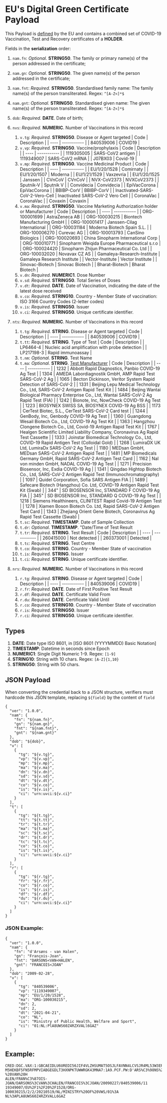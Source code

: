 # **EU's Digital Green Certificate** Payload

This Payload is [defined](https://ec.europa.eu/health/sites/health/files/ehealth/docs/digital-green-certificates_dt-specifications_en.pdf) by the EU and contains a combined set of COVID-19 Vaccination, Test and Recovery certificates of a **HOLDER**.

Fields in the **serialization** order:
1. `nam.fn`: *Optional.* **STRING50**. The family or primary name(s) of the person addressed in the certificate;
1. `nam.gn`: *Optional.* **STRING50**. The given name(s) of the person addressed in the certificate;
1. `nam.fnt`: *Required.* **STRING50**. Standardised family name: The family name(s) of the person transliterated. Regex: `^[A-Z<]*$`
1. `nam.gnt`: *Optional.* **STRING50**. Standardised given name: The given name(s) of the person transliterated. Regex: `^[A-Z<]*$`
1. `dob`: *Required.* **DATE**. Date of birth;

1. `nvs`: *Required.* **NUMERIC**. Number of Vaccinations in this record
    1. `v.tg`: *Required.* **STRING50**. Disease or Agent targeted
    | Code | Description | 
    | ---- | ----------- |
    | 840539006 | COVID19 |
    1. `v.vp`: *Required.* **STRING50**. Vaccine/prophylaxis
    | Code | Description | 
    | ---- | ----------- |
    | 1119305005 | SARS-CoV2 antigen |
    | 1119349007 | SARS-CoV2 mRNA |
    | J07BX03 | Covid-19 |
    1. `v.mp`: *Required.* **STRING50**. Vaccine Medicinal Product
    | Code | Description | 
    | ---- | ----------- |
    | EU/1/20/1528 | Comirnaty |
    | EU/1/20/1507 | Moderna |
    | EU/1/21/1529 | Vaxzevria |
    | EU/1/20/1525 | Janssen |
    | CVnCoV | CVnCoV |
    | NVX-CoV2373 | NVXCoV2373 |
    | Sputnik-V | Sputnik V |
    | Convidecia | Convidecia |
    | EpiVacCorona | EpiVacCorona |
    | BBIBP-CorV | BBIBP-CorV |
    | Inactivated-SARS-CoV-2-Vero-Cell | Inactivated SARS-CoV-2 Vero Cell |
    | CoronaVac | CoronaVac |
    | Covaxin | Covaxin |
    1. `v.ma`: *Required.* **STRING50**. Vaccine Marketing Authorization holder or Manufacturer
    | Code | Description | 
    | ---- | ----------- |
    | ORG-100001699 | AstraZeneca AB |
    | ORG-100030215 | Biontech Manufacturing GmbH |
    | ORG-100001417 | Janssen-Cilag International |
    | ORG-100031184 | Moderna Biotech Spain S.L. |
    | ORG-100006270 | Curevac AG |
    | ORG-100013793 | CanSino Biologics |
    | ORG-100020693 | China Sinopharm International Corp |
    | ORG-100010771 | Sinopharm Weiqida Europe Pharmaceutical s.r.o |
    | ORG-100024420 | Sinopharm Zhijun Pharmaceutical Co. Ltd |
    | ORG-100032020 | Novavax CZ AS |
    | Gamaleya-Research-Institute | Gamaleya Research Institute |
    | Vector-Institute | Vector Institute |
    | Sinovac-Biotech | Sinovac Biotech |
    | Bharat-Biotech | Bharat Biotech |
    1. `v.dn`: *Required.* **NUMERIC1**. Dose Number
    1. `v.sd`: *Required.* **STRING50**. Total Series of Doses
    1. `v.dt`: *Required.* **DATE**. Date of Vaccination, indicating the date of the latest dose received
    1. `v.co`: *Required.* **STRING10**. Country - Member State of vaccination: ISO 3166 Country Codes (2-letter codes)
    1. `v.is`: *Required.* **STRING50**. Issuer
    1. `v.ci`: *Required.* **STRING50**. Unique certificate identifier.


1. `nts`: *Required.* **NUMERIC**. Number of Vaccinations in this record
    1. `t.tg`: *Required.* **STRING**. Disease or Agent targeted
    | Code | Description | 
    | ---- | ----------- |
    | 840539006 | COVID19 |
    1. `t.tt`: *Required.* **STRING**. Type of Test 
    | Code | Description | 
    | LP6464-4 | Nucleic acid amplification with probe detection |
    | LP217198-3 | Rapid immunoassay |
    1. `t.nm`: *Optional.* **STRING**. Test Name
    1. `t.ma`: *Optional.* **STRING**. [Test Manufacturer](https://github.com/ehn-digital-green-development/ehn-dgc-schema/blob/4ad15f7128236482c5f7bfe7d0271d94bce6a7af/Lookup-tables/DGC-RAT-lookup.json)
    | Code | Description | 
    | ---- | ----------- |
    | 1232 | Abbott Rapid Diagnostics, Panbio COVID-19 Ag Test | 
    | 1304 | AMEDA Labordiagnostik GmbH, AMP Rapid Test SARS-CoV-2 Ag | 
    | 1065 | Becton Dickinson, Veritor System Rapid Detection of SARS-CoV-2 | 
    | 1331 | Beijing Lepu Medical Technology Co., Ltd, SARS-CoV-2 Antigen Rapid Test Kit | 
    | 1484 | Beijing Wantai Biological Pharmacy Enterprise Co., Ltd, Wantai SARS-CoV-2 Ag Rapid Test (FIA) | 
    | 1242 | Bionote, Inc, NowCheck COVID-19 Ag Test | 
    | 1223 | BIOSYNEX SWISS SA, BIOSYNEX COVID-19 Ag BSS | 
    | 1173 | CerTest Biotec, S.L., CerTest SARS-CoV-2 Card test | 
    | 1244 | GenBody, Inc, Genbody COVID-19 Ag Test | 
    | 1360 | Guangdong Wesail Biotech Co., Ltd, COVID-19 Ag Test Kit | 
    | 1363 | Hangzhou Clongene Biotech Co., Ltd, Covid-19 Antigen Rapid Test Kit | 
    | 1767 | Healgen Scientific Limited Liability Company, Coronavirus Ag Rapid Test Cassette | 
    | 1333 | Joinstar Biomedical Technology Co., Ltd, COVID-19 Rapid Antigen Test (Colloidal Gold) | 
    | 1268 | LumiraDX UK Ltd, LumiraDx SARS-CoV-2 Ag Test | 
    | 1180 | MEDsan GmbH, MEDsan SARS-CoV-2 Antigen Rapid Test | 
    | 1481 | MP Biomedicals Germany GmbH, Rapid SARS-CoV-2 Antigen Test Card | 
    | 1162 | Nal von minden GmbH, NADAL COVID-19 Ag Test | 
    | 1271 | Precision Biosensor, Inc, Exdia COVID-19 Ag | 
    | 1341 | Qingdao Hightop Biotech Co., Ltd, SARS-CoV-2 Antigen Rapid Test (Immunochromatography) | 
    | 1097 | Quidel Corporation, Sofia SARS Antigen FIA | 
    | 1489 | Safecare Biotech (Hangzhou) Co. Ltd, COVID-19 Antigen Rapid Test Kit (Swab) | 
    | 344" | SD BIOSENSOR Inc, STANDARD F COVID-19 Ag FIA | 
    | 345" | SD BIOSENSOR Inc, STANDARD Q COVID-19 Ag Test | 
    | 1218 | Siemens Healthineers, CLINITEST Rapid Covid-19 Antigen Test | 
    | 1278 | Xiamen Boson Biotech Co. Ltd, Rapid SARS-CoV-2 Antigen Test Card | 
    | 1343 | Zhejiang Orient Gene Biotech, Coronavirus Ag Rapid Test Cassette (Swab) | 
    1. `t.sc`: *Required.* **TIMESTAMP**. Date of Sample Collection
    1. `t.dr`: *Optional.* **TIMESTAMP**. "Date/Time of Test Result
    1. `t.tr`: *Required.* **STRING**. Test Result
    | Code | Description | 
    | ---- | ----------- |
    | 260415000 | Not detected |
    | 260373001 | Detected  |
    1. `t.tc`: *Required.* **STRING**. Test Centre
    1. `t.co`: *Required.* **STRING**. Country - Member State of vaccination
    1. `t.is`: *Required.* **STRING**. Issuer
    1. `t.ci`: *Required.* **STRING**. Unique certificate identifier.

1. `nrs`: *Required.* **NUMERIC**. Number of Vaccinations in this record
    1. `r.tg`: *Required.* **STRING**. Disease or Agent targeted
    | Code | Description | 
    | ---- | ----------- |
    | 840539006 | COVID19 |
    1. `r.fr`: *Required.* **DATE**. Date of First Positive Test Result
    1. `r.df`: *Required.* **DATE**. Certificate Valid From
    1. `r.du`: *Required.* **DATE**. Certificate Valid Until
    1. `r.co`: *Required.* **STRING10**. Country - Member State of vaccination
    1. `r.is`: *Required.* **STRING50**. Issuer
    1. `r.ci`: *Required.* **STRING50**. Unique certificate identifier.

## Types

1. **DATE**: Date type ISO 8601, in [ISO 8601 (YYYYMMDD) Basic Notation]
1. **TIMESTAMP**: Datetime in seconds since Epoch
1. **NUMERIC1**: Single Digit Numeric 1-9. Regex: `[1-9]`
1. **STRING10**: String with 10 chars. Regex: `[A-Z]{1,10}`
1. **STRING50**: String with 50 chars. 

## JSON Payload
When converting the credential back to a JSON structure, verifiers must hardcode this JSON template, replacing `${field}` by the content of `field`
```
{
  "ver": "1.0.0",
  "nam": {
    "fn": "${nam.fn}",
    "gn": "${nam.gn}",
    "fnt": "${nam.fnt}",
    "gnt": "${nam.gnt}"
  },
  "dob": "${dob}",
  "v": [
    {
      "tg": "${v.tg}",
      "vp": "${v.vp}",
      "mp": "${v.mp}",
      "ma": "${v.ma}",
      "dn": "${v.dn}",
      "sd": "${v.sd}",
      "dt": "${v.dt}",
      "co": "${v.co}",
      "is": "${v.is}",
      "ci": "urn:uvci:${v.ci}"
    }
  ], 
  "t": [
    {
      "tg": "${t.tg}",
      "tt": "${t.tt}",
      "tr": "${t.tr}",
      "ma": "${t.ma}",
      "sc": "${t.sc}",
      "dr": "${t.dr}",
      "tc": "${t.tc}",
      "co": "${t.co}",
      "is": "${t.is}",
      "ci": "urn:uvci:${v.ci}"
    }
  ], 
  "r": [
    {
      "tg": "${r.tg}",
      "fr": "${r.fr}",
      "co": "${r.co}",
      "is": "${r.is}",
      "df": "${r.df}",
      "du": "${r.du}",
      "ci": "urn:uvci:${v.ci}"
    }
  ]
}
```

### JSON Example:
```
{
  "ver": "1.0.0",
  "nam": {
    "fn": "d'Arsøns - van Halen",
    "gn": "François-Joan",
    "fnt": "DARSONS<VAN<HALEN",
    "gnt": "FRANCOIS<JOAN"
  },
  "dob": "2009-02-28",
  "v": [
    {
      "tg": "840539006",
      "vp": "1119349007",
      "mp": "EU/1/20/1528",
      "ma": "ORG-100030215",
      "dn": 2,
      "sd": 2,
      "dt": "2021-04-21",
      "co": "NL",
      "is": "Ministry of Public Health, Welfare and Sport",
      "ci": "01:NL:PlA8UWS60Z4RZXVALl6GAZ"
    }
  ]
}
```

## Example:
```
CRED:DGC.VAX:1:GBCAEIDLU6UREDI56JIF4VLZHSUMAT5OSJLFAVNN4LCVSJR4ML53W3ERZMBCA5TRF4T6
M5HEKBF5FN5RFMPVIABGEGDLT3HXNPKTUWWRGK43MNA7:1A9.PCF.PW:D'ARS%C3%98NS%20-%20VAN%20H
ALEN/FRAN%C3%87OIS-JOAN/DARSONS%3CVAN%3CHALEN/FRANCOIS%3CJOAN/20090227/840539006/11
19349007/EU%2F1%2F20%2F1528/ORG-100030215/2/2/20210519/NL/MINISTRY%20OF%20VWS/01%3A
NL%3APLA8UWS60Z4RZXVALL6GAZ
``` 